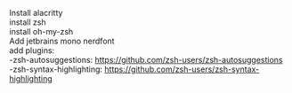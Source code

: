 Install alacritty  
install zsh  
install oh-my-zsh  
Add jetbrains mono nerdfont  
add plugins:  
-zsh-autosuggestions: https://github.com/zsh-users/zsh-autosuggestions  
-zsh-syntax-highlighting: https://github.com/zsh-users/zsh-syntax-highlighting
